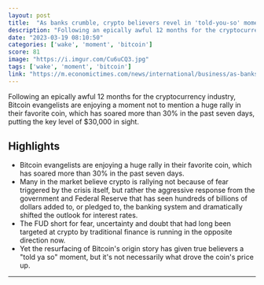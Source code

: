```yaml
---
layout: post
title:  "As banks crumble, crypto believers revel in 'told-you-so' moment"
description: "Following an epically awful 12 months for the cryptocurrency industry, Bitcoin evangelists are enjoying a moment not to mention a huge rally in their favorite coin, which has soared more than 30% in the past seven days, putting the key level of $30,000 in sight."
date: "2023-03-19 08:10:50"
categories: ['wake', 'moment', 'bitcoin']
score: 81
image: "https://i.imgur.com/Cu6uCQ3.jpg"
tags: ['wake', 'moment', 'bitcoin']
link: "https://m.economictimes.com/news/international/business/as-banks-crumble-bitcoin-believers-revel-in-told-you-so-moment/amp_articleshow/98761166.cms"
---
```


Following an epically awful 12 months for the cryptocurrency industry, Bitcoin evangelists are enjoying a moment not to mention a huge rally in their favorite coin, which has soared more than 30% in the past seven days, putting the key level of $30,000 in sight.

## Highlights

- Bitcoin evangelists are enjoying a huge rally in their favorite coin, which has soared more than 30% in the past seven days.
- Many in the market believe crypto is rallying not because of fear triggered by the crisis itself, but rather the aggressive response from the government and Federal Reserve that has seen hundreds of billions of dollars added to, or pledged to, the banking system and dramatically shifted the outlook for interest rates.
- The FUD short for fear, uncertainty and doubt that had long been targeted at crypto by traditional finance is running in the opposite direction now.
- Yet the resurfacing of Bitcoin's origin story has given true believers a "told ya so" moment, but it's not necessarily what drove the coin's price up.

---
